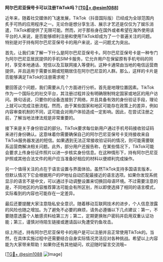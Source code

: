 **阿尔巴尼亚保号卡可以注册TikTok吗？[[TG💪+ @esim1088](https://t.me/s/esim1088)]**

近年来，随着社交媒体的飞速发展，TikTok（抖音国际版）已经成为全球范围内炙手可热的应用程序之一。无论你是想分享生活、展示才艺还是仅仅为了娱乐消遣，TikTok都提供了无限可能。然而，对于那些身在国外或者希望在海外使用该平台的人来说，是否能够顺利注册和使用TikTok却成为了一个普遍关注的问题。特别是对于持有阿尔巴尼亚保号卡的用户来说，这一问题尤为突出。

首先，让我们来了解一下什么是阿尔巴尼亚保号卡。阿尔巴尼亚保号卡是一种专门为阿尔巴尼亚居民提供的手机SIM卡服务，它允许用户在保留原有手机号码的同时，享受本地通话、短信以及互联网接入等便利。这种卡通常由当地的电信运营商提供，并且适用于需要长期或短期居住在阿尔巴尼亚的人群。那么，这样的卡片是否能够满足TikTok的注册需求呢？

要回答这个问题，我们需要从几个方面进行分析。首先是地理位置因素。TikTok作为一个国际化的社交平台，其注册过程并没有明确限制特定国家或地区的用户访问。换句话说，只要你的设备连接到了网络，并且具备有效的身份验证手段，理论上就可以完成注册流程。然而，由于某些国家和地区可能存在政策上的差异，例如内容审查机制的不同，这可能会对用户体验造成一定影响。因此，在尝试注册之前，了解当地法律法规是非常重要的。

接下来是关于身份验证的部分。TikTok要求每位新用户通过手机号码接收验证码来进行身份确认。这意味着你需要确保自己的阿尔巴尼亚保号卡支持接收来自TikTok服务器发送的短信。如果遇到无法正常接收验证码的情况，则可能需要联系运营商解决相关问题。此外，部分用户还报告称，在某些情况下，TikTok可能会要求上传身份证件照片以进一步核实身份信息。在这种情形下，持有阿尔巴尼亚护照或其他合法文件的用户应当准备好相应的材料以便顺利完成操作。

另一个值得关注的点在于语言设置与界面体验。虽然TikTok支持多国语言版本，但默认情况下它会根据用户的IP地址自动匹配最接近的语言选项。如果你发现系统显示的语言不是中文，可以通过手动调整设置来切换回母语环境。不过需要注意的是，不同地区的内容推荐算法可能会有所区别，所以即使选择了相同的语言模式，实际看到的内容也可能存在一定差异。

最后还要提醒大家注意隐私安全意识。随着移动互联网技术的进步，个人信息泄露的风险也随之增加。为了避免不必要的麻烦，请务必遵循以下几点建议：第一，不要随意透露个人敏感资料给第三方；第二，定期更换账户密码并启用双重认证功能；第三，谨慎对待陌生链接或邀请函以免遭受钓鱼攻击。

综上所述，持有阿尔巴尼亚保号卡的用户是可以注册并且正常使用TikTok的。当然，在具体实施过程中还需要结合自身实际情况灵活应对各种挑战。希望以上内容能为大家带来帮助！如果你还有其他疑问，欢迎随时留言交流哦~

[[TG💪+ @esim1088](https://t.me/s/esim1088) ![Image](https://i.postimg.cc/4NQfJmqS/Snipaste-2025-05-13-00-14-12.png)]